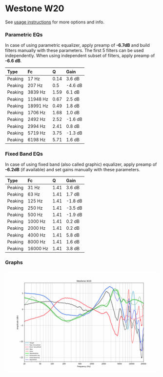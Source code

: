 # Westone W20
See [usage instructions](https://github.com/jaakkopasanen/AutoEq#usage) for more options and info.

### Parametric EQs
In case of using parametric equalizer, apply preamp of **-6.7dB** and build filters manually
with these parameters. The first 5 filters can be used independently.
When using independent subset of filters, apply preamp of **-6.6 dB**.

| Type    | Fc       |    Q | Gain    |
|:--------|:---------|:-----|:--------|
| Peaking | 17 Hz    | 0.14 | 3.6 dB  |
| Peaking | 207 Hz   | 0.5  | -4.6 dB |
| Peaking | 3839 Hz  | 1.59 | 6.1 dB  |
| Peaking | 11948 Hz | 0.67 | 2.5 dB  |
| Peaking | 18991 Hz | 0.49 | 1.8 dB  |
| Peaking | 1706 Hz  | 1.68 | 1.0 dB  |
| Peaking | 2492 Hz  | 2.52 | -1.6 dB |
| Peaking | 2994 Hz  | 2.41 | 0.8 dB  |
| Peaking | 5719 Hz  | 3.75 | -1.3 dB |
| Peaking | 6198 Hz  | 5.71 | 1.6 dB  |

### Fixed Band EQs
In case of using fixed band (also called graphic) equalizer, apply preamp of **-6.2dB**
(if available) and set gains manually with these parameters.

| Type    | Fc       |    Q | Gain    |
|:--------|:---------|:-----|:--------|
| Peaking | 31 Hz    | 1.41 | 3.6 dB  |
| Peaking | 63 Hz    | 1.41 | 1.7 dB  |
| Peaking | 125 Hz   | 1.41 | -1.8 dB |
| Peaking | 250 Hz   | 1.41 | -3.5 dB |
| Peaking | 500 Hz   | 1.41 | -1.9 dB |
| Peaking | 1000 Hz  | 1.41 | 0.2 dB  |
| Peaking | 2000 Hz  | 1.41 | 0.2 dB  |
| Peaking | 4000 Hz  | 1.41 | 5.8 dB  |
| Peaking | 8000 Hz  | 1.41 | 1.6 dB  |
| Peaking | 16000 Hz | 1.41 | 3.8 dB  |

### Graphs
![](./Westone%20W20.png)